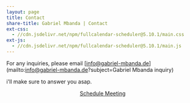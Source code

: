 ```yaml
---
layout: page
title: Contact
share-title: Gabriel Mbanda | Contact 
ext-css:
  - //cdn.jsdelivr.net/npm/fullcalendar-scheduler@5.10.1/main.css
ext-js:
  - //cdn.jsdelivr.net/npm/fullcalendar-scheduler@5.10.1/main.js
---
```

 <script>

      document.addEventListener('DOMContentLoaded', function() {
        var calendarEl = document.getElementById('calendar');
        var calendar = new FullCalendar.Calendar(calendarEl, {
          initialView: 'dayGridMonth',
          headerToolbar: {
            left: 'prev,next today',
            center: 'title',
            right: 'dayGridMonth,listWeek,listMonth'
          },
          views: {           
            listWeek: { buttonText: 'Week-List' },
            listMonth: { buttonText: 'Month-List' }
          }
        });
        calendar.render();
      });

 </script>
<script src="https://www.google.com/recaptcha/api.js" async defer></script>
<script>enableSubmitContact = function(){ document.getElementById("submit_contact").disabled = false; }</script>

For any inquiries, please email [info@gabriel-mbanda.de](mailto:info@gabriel-mbanda.de?subject=Gabriel Mbanda inquiry)

i'll make sure to answer you asap.

<div id='calendar'></div>

<div style="text-align: center;">
<a href="https://calendly.com/vilickgaby/meeting" class="schedule-btn actionbtn">
  <span class="far fa-calendar-check" aria-hidden="true"></span>
  Schedule Meeting
</a>
</div>
